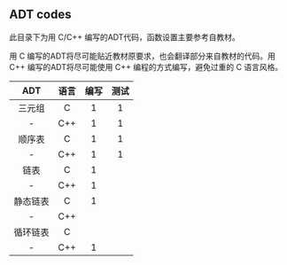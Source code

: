 ## ADT codes

此目录下为用 C/C++ 编写的ADT代码，函数设置主要参考自教材。

用 C 编写的ADT将尽可能贴近教材原要求，也会翻译部分来自教材的代码。用 C++ 编写的ADT将尽可能使用 C++ 编程的方式编写，避免过重的 C 语言风格。

|ADT|语言|编写|测试|
|:--:|:--:|:--:|:--:|
|三元组|C|1|1|
|-|C++|1|1|
|顺序表|C|1|1|
|-|C++|1|1|
|链表|C|1||
|-|C++|1||
|静态链表|C|1||
|-|C++|||
|循环链表|C|||
|-|C++|1||